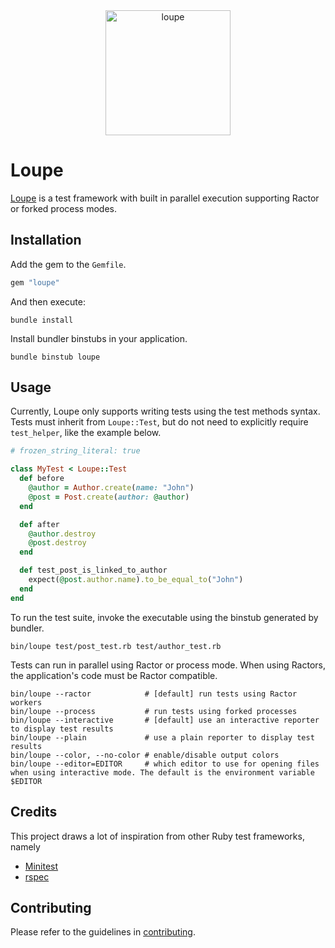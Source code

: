 <div align="center">
  <img src="https://user-images.githubusercontent.com/18742907/131183084-82c617d9-b83d-49cd-84f3-447ebb90ca50.png" alt="loupe" height="200px">
</div>

# Loupe

[Loupe](https://en.wikipedia.org/wiki/Loupe) is a test framework with built in parallel execution supporting Ractor or forked process modes.

## Installation

Add the gem to the `Gemfile`.

```ruby
gem "loupe"
```

And then execute:

```shell
bundle install
```

Install bundler binstubs in your application.

```shell
bundle binstub loupe
```

## Usage

Currently, Loupe only supports writing tests using the test methods syntax. Tests must inherit from `Loupe::Test`, but do not need to explicitly require `test_helper`, like the example below.

```ruby
# frozen_string_literal: true

class MyTest < Loupe::Test
  def before
    @author = Author.create(name: "John")
    @post = Post.create(author: @author)
  end

  def after
    @author.destroy
    @post.destroy
  end

  def test_post_is_linked_to_author
    expect(@post.author.name).to_be_equal_to("John")
  end
end
```

To run the test suite, invoke the executable using the binstub generated by bundler.

```shell
bin/loupe test/post_test.rb test/author_test.rb
```

Tests can run in parallel using Ractor or process mode. When using Ractors, the application's code must be Ractor compatible.

```shell
bin/loupe --ractor            # [default] run tests using Ractor workers
bin/loupe --process           # run tests using forked processes
bin/loupe --interactive       # [default] use an interactive reporter to display test results
bin/loupe --plain             # use a plain reporter to display test results
bin/loupe --color, --no-color # enable/disable output colors
bin/loupe --editor=EDITOR     # which editor to use for opening files when using interactive mode. The default is the environment variable $EDITOR
```

## Credits

This project draws a lot of inspiration from other Ruby test frameworks, namely

- [Minitest](https://github.com/seattlerb/minitest)
- [rspec](https://github.com/rspec/rspec)

## Contributing

Please refer to the guidelines in [contributing](https://github.com/vinistock/loupe/blob/master/CONTRIBUTING.md).
